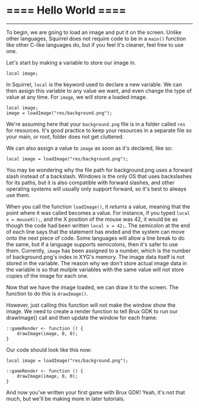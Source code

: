 # <a name="helloWorld"></a>**==== Hello World ====**

----

To begin, we are going to load an image and put it on the screen. Unlike other languages, Squirrel does not require code to be in a `main()` function like other C-like languages do, but if you feel it's cleaner, feel free to use one.

Let's start by making a variable to store our image in.

```
local image;
```

In Squirrel, `local` is the keyword used to declare a new variable. We can then assign this variable to any value we want, and even change the type of value at any time. For `image`, we will store a loaded image.

```
local image;
image = loadImage("res/background.png");
```

We're assuming here that your `background.png` file is in a folder called `res` for resources. It's good practice to keep your resources in a separate file so your main, or root, folder does not get cluttered.

We can also assign a value to `image` as soon as it's declared, like so:

```
local image = loadImage("res/background.png");
```

You may be wondering why the file path for background.png uses a forward slash instead of a backslash. Windows is the only OS that uses backslashes for its paths, but it is also compatible with forward slashes, and other operating systems will usually only support forward, so it's best to always use them.

When you call the function `loadImage()`, it *returns* a value, meaning that the point where it was called becomes a value. For instance, if you typed `local x = mouseX();`, and the X position of the mouse was 42, it would be as though the code had been written `local x = 42;`. The semicolon at the end of each line says that the statement has ended and the system can move onto the next piece of code. Some languages will allow a line break to do the same, but if a language supports semicolons, then it's safer to use them. Currently, `image` has been assigned to a number, which is the number of background.png's index in XYG's memory. The image data itself is not stored in the variable. The reason why we don't store actual image data in the variable is so that muliple variables with the same value will not store copies of the image for each one.

Now that we have the image loaded, we can draw it to the screen. The function to do this is `drawImage()`.

However, just calling this function will not make the window show the image. We need to create a render function to tell Brux GDK to run our drawImage() call and then update the window for each frame:

```
::gameRender <- function () {
	drawImage(image, 0, 0);
}
```

Our code should look like this now:

```
local image = loadImage("res/background.png");

::gameRender <- function () {
	drawImage(image, 0, 0);
}
```

And now you've written your first game with Brux GDK! Yeah, it's not that much, but we'll be making more in later tutorials.